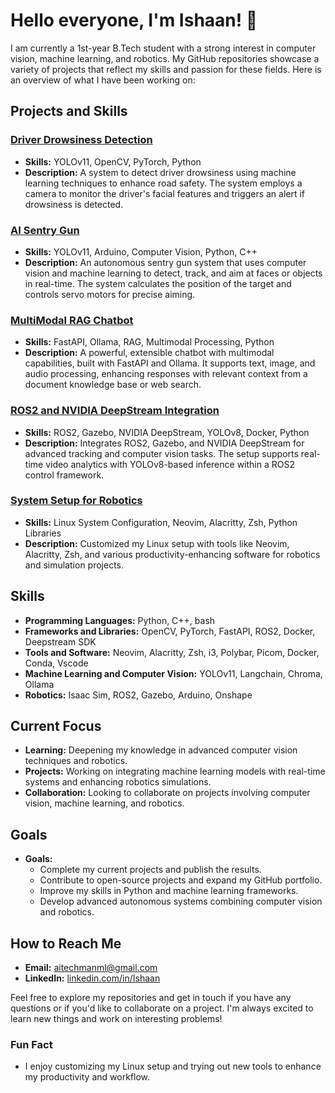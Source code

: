 # Hello everyone, I'm Ishaan! 👋

I am currently a 1st-year B.Tech student with a strong interest in computer vision, machine learning, and robotics. My GitHub repositories showcase a variety of projects that reflect my skills and passion for these fields. Here is an overview of what I have been working on:

## Projects and Skills

### [Driver Drowsiness Detection](https://github.com/sim-daas/driver-drowsiness-detector)
- **Skills:** YOLOv11, OpenCV, PyTorch, Python
- **Description:** A system to detect driver drowsiness using machine learning techniques to enhance road safety. The system employs a camera to monitor the driver's facial features and triggers an alert if drowsiness is detected.

### [AI Sentry Gun](https://github.com/sim-daas/sentry-turret)
- **Skills:** YOLOv11, Arduino, Computer Vision, Python, C++
- **Description:** An autonomous sentry gun system that uses computer vision and machine learning to detect, track, and aim at faces or objects in real-time. The system calculates the position of the target and controls servo motors for precise aiming.

### [MultiModal RAG Chatbot](https://github.com/sim-daas/multimodal-rag)
- **Skills:** FastAPI, Ollama, RAG, Multimodal Processing, Python
- **Description:** A powerful, extensible chatbot with multimodal capabilities, built with FastAPI and Ollama. It supports text, image, and audio processing, enhancing responses with relevant context from a document knowledge base or web search.

### [ROS2 and NVIDIA DeepStream Integration](https://github.com/sim-daas/roswithai)
- **Skills:** ROS2, Gazebo, NVIDIA DeepStream, YOLOv8, Docker, Python
- **Description:** Integrates ROS2, Gazebo, and NVIDIA DeepStream for advanced tracking and computer vision tasks. The setup supports real-time video analytics with YOLOv8-based inference within a ROS2 control framework.

### [System Setup for Robotics](https://github.com/sim-daas/systemsetup)
- **Skills:** Linux System Configuration, Neovim, Alacritty, Zsh, Python Libraries
- **Description:** Customized my Linux setup with tools like Neovim, Alacritty, Zsh, and various productivity-enhancing software for robotics and simulation projects.

## Skills

- **Programming Languages:** Python, C++, bash
- **Frameworks and Libraries:** OpenCV, PyTorch, FastAPI, ROS2, Docker, Deepstream SDK
- **Tools and Software:** Neovim, Alacritty, Zsh, i3, Polybar, Picom, Docker, Conda, Vscode
- **Machine Learning and Computer Vision:** YOLOv11, Langchain, Chroma, Ollama
- **Robotics:** Isaac Sim, ROS2, Gazebo, Arduino, Onshape

## Current Focus

- **Learning:** Deepening my knowledge in advanced computer vision techniques and robotics.
- **Projects:** Working on integrating machine learning models with real-time systems and enhancing robotics simulations.
- **Collaboration:** Looking to collaborate on projects involving computer vision, machine learning, and robotics.

## Goals

- **Goals:**
  - Complete my current projects and publish the results.
  - Contribute to open-source projects and expand my GitHub portfolio.
  - Improve my skills in Python and machine learning frameworks.
  - Develop advanced autonomous systems combining computer vision and robotics.

## How to Reach Me

- **Email:** aitechmanml@gmail.com
- **LinkedIn:** [linkedin.com/in/Ishaan](https://www.linkedin.com/in/i-a7b715324)

Feel free to explore my repositories and get in touch if you have any questions or if you'd like to collaborate on a project. I'm always excited to learn new things and work on interesting problems!

### Fun Fact

- I enjoy customizing my Linux setup and trying out new tools to enhance my productivity and workflow.


<!--
**sim-daas/sim-daas** is a ✨ _special_ ✨ repository because its `README.md` (this file) appears on your GitHub profile.

Here are some ideas to get you started:

- 🔭 I’m currently working on ...
- 🌱 I’m currently learning ...
- 👯 I’m looking to collaborate on ...
- 🤔 I’m looking for help with ...
- 💬 Ask me about ...
- 📫 How to reach me: ...
- 😄 Pronouns: ...
- ⚡ Fun fact: ...
-->
